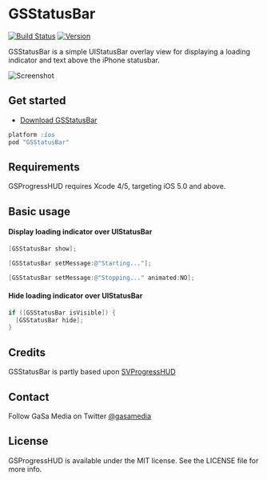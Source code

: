 # GSStatusBar

[![Build Status](https://travis-ci.org/GaSaMedia/GSStatusBar.svg?branch=master)](https://travis-ci.org/GaSaMedia/GSStatusBar) [![Version](http://img.shields.io/cocoapods/v/GSStatusBar.svg)](http://cocoadocs.org/docsets/GSStatusBar)

GSStatusBar is a simple UIStatusBar overlay view for displaying a loading indicator and text above the iPhone statusbar. 

![Screenshot](https://dl.dropboxusercontent.com/u/7865025/github/GSStatusView/Screen%20Shot%202014-02-18%20at%2012.10.20.png)

## Get started

- [Download GSStatusBar](https://github.com/GaSaMedia/GSStatusBar/archive/master.zip)

```ruby
platform :ios
pod "GSStatusBar"
```

## Requirements

GSProgressHUD requires Xcode 4/5, targeting iOS 5.0 and above.

## Basic usage

#### Display loading indicator over UIStatusBar
```objective-c
[GSStatusBar show];
```

```objective-c
[GSStatusBar setMessage:@"Starting..."];

[GSStatusBar setMessage:@"Stopping..." animated:NO];
```

#### Hide loading indicator over UIStatusBar
```objective-c
if ([GSStatusBar isVisible]) {
  [GSStatusBar hide];
}
```


## Credits

GSStatusBar is partly based upon [SVProgressHUD](https://github.com/samvermette/SVProgressHUD)

## Contact

Follow GaSa Media on Twitter [@gasamedia](https://twitter.com/gasamedia)

## License

GSProgressHUD is available under the MIT license. See the LICENSE file for more info.
